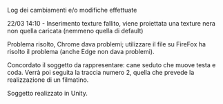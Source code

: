 Log dei cambiamenti e/o modifiche effettuate

22/03 14:10 - Inserimento texture fallito, viene proiettata una texture nera non quella caricata (nemmeno quella di default)

Problema risolto, Chrome dava problemi; utilizzare il file su FireFox ha risolto il problema (anche Edge non dava problemi).

Concordato il soggetto da rappresentare: cane seduto che muove testa e coda. Verrà poi seguita la traccia numero 2, quella che prevede la realizzazione di un filmatino.

Soggetto realizzato in Unity.
